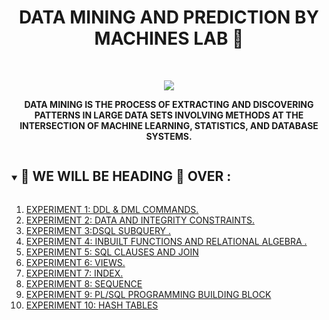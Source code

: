 <h1 align="center">
DATA MINING AND PREDICTION BY MACHINES LAB 📖</h1>
<!-- PROJECT LOGO -->
<br />
<p align="center">
  <a href="https://github.com/DHANOLA/CLASS-NOTIX/tree/root/SEMESTER%203/DATA%20MINING%20AND%20PREDICTION%20BY%20MACHINES%20LAB">
    <img src="https://media4.giphy.com/media/l46Cy1rHbQ92uuLXa/giphy.gif?cid=ecf05e47f48bsg1t5nnikfx397k43cs7pp78yfq6p145nr8f&rid=giphy.gif&ct=g" >
  </a>

  

  <p align="center">
  <b>DATA MINING IS THE PROCESS OF EXTRACTING AND DISCOVERING PATTERNS IN LARGE DATA SETS INVOLVING METHODS AT THE INTERSECTION OF MACHINE LEARNING, STATISTICS, AND DATABASE SYSTEMS.</b>
    <br />
   
  </p>
</p>


<!-- TABLE OF CONTENTS -->
<details open="open">
  <summary><h2 style="display: inline-block">🍏 WE WILL BE HEADING 🦜 OVER :</h2></summary>
  <ol>
      <li>  <a href="https://github.com/DHANOLA/CLASS-NOTIX/blob/root/SEMESTER%203/ADVANCED%20DATABASE%20MANAGEMENT%20SYSTEMS%20LAB/EXPERIMENT%201/EXPERIMENT%201.pdf" style="color: ">EXPERIMENT 1: DDL & DML COMMANDS.</a></li>
                <li><a href="https://github.com/DHANOLA/CLASS-NOTIX/tree/root/SEMESTER%203/ADVANCED%20DATABASE%20MANAGEMENT%20SYSTEMS%20LAB/EXPERIMENT%202/EXPERIMENT%202.pdf" style="color: ">EXPERIMENT 2: DATA AND INTEGRITY CONSTRAINTS.</a></li>
              <li><a href="https://github.com/DHANOLA/CLASS-NOTIX/tree/root/SEMESTER%203/ADVANCED%20DATABASE%20MANAGEMENT%20SYSTEMS%20LAB/EXPERIMENT%203/EXPERIMENT%203.pdf" style="color: ">EXPERIMENT 3:DSQL SUBQUERY .</a></li>
              <li><a href="https://github.com/DHANOLA/CLASS-NOTIX/tree/root/SEMESTER%203/ADVANCED%20DATABASE%20MANAGEMENT%20SYSTEMS%20LAB/EXPERIMENT%204/EXPERIMENT%204.pdf" style="color: ">EXPERIMENT 4: INBUILT FUNCTIONS AND RELATIONAL ALGEBRA .</a></li>
              <li><a href="https://github.com/DHANOLA/CLASS-NOTIX/tree/root/SEMESTER%203/ADVANCED%20DATABASE%20MANAGEMENT%20SYSTEMS%20LAB/EXPERIMENT%205/EXPERIMENT%205.pdf" style="color: ">EXPERIMENT 5: SQL CLAUSES AND JOIN </a></li>
             <li><a href="https://github.com/DHANOLA/CLASS-NOTIX/tree/root/SEMESTER%203/ADVANCED%20DATABASE%20MANAGEMENT%20SYSTEMS%20LAB/EXPERIMENT%206/EXPERIMENT%206.pdf" style="color: ">EXPERIMENT 6: VIEWS.</a></li>
              <li><a href="https://github.com/DHANOLA/CLASS-NOTIX/tree/root/SEMESTER%203/ADVANCED%20DATABASE%20MANAGEMENT%20SYSTEMS%20LAB/EXPERIMENT%207/EXPERIMENT%207.pdf" style="color: ">EXPERIMENT 7: INDEX.</a></li>
            <li><a href="https://github.com/DHANOLA/CLASS-NOTIX/tree/root/SEMESTER%203/ADVANCED%20DATABASE%20MANAGEMENT%20SYSTEMS%20LAB/EXPERIMENT%208/EXPERIMENT%208.pdf" style="color: ">EXPERIMENT 8: SEQUENCE</a></li>
            <li><a href="https://github.com/DHANOLA/CLASS-NOTIX/tree/root/SEMESTER%203/ADVANCED%20DATABASE%20MANAGEMENT%20SYSTEMS%20LAB/EXPERIMENT%209/EXPERIMENT%209.pdf" style="color: ">EXPERIMENT 9: PL/SQL PROGRAMMING BUILDING BLOCK</a></li>
            <li><a href="https://github.com/DHANOLA/CLASS-FUNCTION & PROCEDURE IN PL/SQLNOTIX/tree/root/SEMESTER%203/ADVANCED%20DATABASE%20MANAGEMENT%20SYSTEMS%20LAB/EXPERIMENT%2010/EXPERIMENT%2010.pdf" style="color: ">EXPERIMENT 10: HASH TABLES </a></li>
           
          
        
  </ol>
</details>



